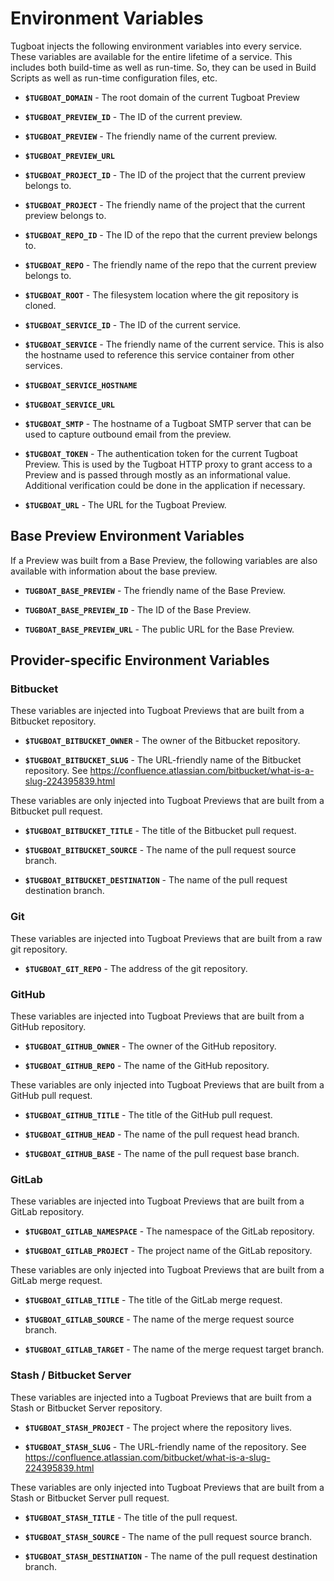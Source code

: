 # Environment Variables

Tugboat injects the following environment variables into every service. These
variables are available for the entire lifetime of a service. This includes both
build-time as well as run-time. So, they can be used in Build Scripts as well as
run-time configuration files, etc.

- **`$TUGBOAT_DOMAIN`** - The root domain of the current Tugboat Preview

- **`$TUGBOAT_PREVIEW_ID`** - The ID of the current preview.

- **`$TUGBOAT_PREVIEW`** - The friendly name of the current preview.

- **`$TUGBOAT_PREVIEW_URL`**

- **`$TUGBOAT_PROJECT_ID`** - The ID of the project that the current preview
  belongs to.

- **`$TUGBOAT_PROJECT`** - The friendly name of the project that the current
  preview belongs to.

- **`$TUGBOAT_REPO_ID`** - The ID of the repo that the current preview belongs
  to.

- **`$TUGBOAT_REPO`** - The friendly name of the repo that the current preview
  belongs to.

- **`$TUGBOAT_ROOT`** - The filesystem location where the git repository is
  cloned.

- **`$TUGBOAT_SERVICE_ID`** - The ID of the current service.

- **`$TUGBOAT_SERVICE`** - The friendly name of the current service. This is
  also the hostname used to reference this service container from other
  services.

- **`$TUGBOAT_SERVICE_HOSTNAME`**

- **`$TUGBOAT_SERVICE_URL`**

- **`$TUGBOAT_SMTP`** - The hostname of a Tugboat SMTP server that can be used
  to capture outbound email from the preview.

- **`$TUGBOAT_TOKEN`** - The authentication token for the current Tugboat
  Preview. This is used by the Tugboat HTTP proxy to grant access to a Preview
  and is passed through mostly as an informational value. Additional
  verification could be done in the application if necessary.

- **`$TUGBOAT_URL`** - The URL for the Tugboat Preview.

## Base Preview Environment Variables

If a Preview was built from a Base Preview, the following variables are also
available with information about the base preview.

- **`TUGBOAT_BASE_PREVIEW`** - The friendly name of the Base Preview.

- **`TUGBOAT_BASE_PREVIEW_ID`** - The ID of the Base Preview.

- **`TUGBOAT_BASE_PREVIEW_URL`** - The public URL for the Base Preview.

## Provider-specific Environment Variables

### Bitbucket

These variables are injected into Tugboat Previews that are built from a
Bitbucket repository.

- **`$TUGBOAT_BITBUCKET_OWNER`** - The owner of the Bitbucket repository.

- **`$TUGBOAT_BITBUCKET_SLUG`** - The URL-friendly name of the Bitbucket
  repository. See
  https://confluence.atlassian.com/bitbucket/what-is-a-slug-224395839.html

These variables are only injected into Tugboat Previews that are built from a
Bitbucket pull request.

- **`$TUGBOAT_BITBUCKET_TITLE`** - The title of the Bitbucket pull request.

- **`$TUGBOAT_BITBUCKET_SOURCE`** - The name of the pull request source branch.

- **`$TUGBOAT_BITBUCKET_DESTINATION`** - The name of the pull request
  destination branch.

### Git

These variables are injected into Tugboat Previews that are built from a raw git
repository.

- **`$TUGBOAT_GIT_REPO`** - The address of the git repository.

### GitHub

These variables are injected into Tugboat Previews that are built from a GitHub
repository.

- **`$TUGBOAT_GITHUB_OWNER`** - The owner of the GitHub repository.

- **`$TUGBOAT_GITHUB_REPO`** - The name of the GitHub repository.

These variables are only injected into Tugboat Previews that are built from a
GitHub pull request.

- **`$TUGBOAT_GITHUB_TITLE`** - The title of the GitHub pull request.

- **`$TUGBOAT_GITHUB_HEAD`** - The name of the pull request head branch.

- **`$TUGBOAT_GITHUB_BASE`** - The name of the pull request base branch.

### GitLab

These variables are injected into Tugboat Previews that are built from a GitLab
repository.

- **`$TUGBOAT_GITLAB_NAMESPACE`** - The namespace of the GitLab repository.

- **`$TUGBOAT_GITLAB_PROJECT`** - The project name of the GitLab repository.

These variables are only injected into Tugboat Previews that are built from a
GitLab merge request.

- **`$TUGBOAT_GITLAB_TITLE`** - The title of the GitLab merge request.

- **`$TUGBOAT_GITLAB_SOURCE`** - The name of the merge request source branch.

- **`$TUGBOAT_GITLAB_TARGET`** - The name of the merge request target branch.

### Stash / Bitbucket Server

These variables are injected into a Tugboat Previews that are built from a Stash
or Bitbucket Server repository.

- **`$TUGBOAT_STASH_PROJECT`** - The project where the repository lives.

- **`$TUGBOAT_STASH_SLUG`** - The URL-friendly name of the repository. See
  https://confluence.atlassian.com/bitbucket/what-is-a-slug-224395839.html

These variables are only injected into Tugboat Previews that are built from a
Stash or Bitbucket Server pull request.

- **`$TUGBOAT_STASH_TITLE`** - The title of the pull request.

- **`$TUGBOAT_STASH_SOURCE`** - The name of the pull request source branch.

- **`$TUGBOAT_STASH_DESTINATION`** - The name of the pull request destination
  branch.
